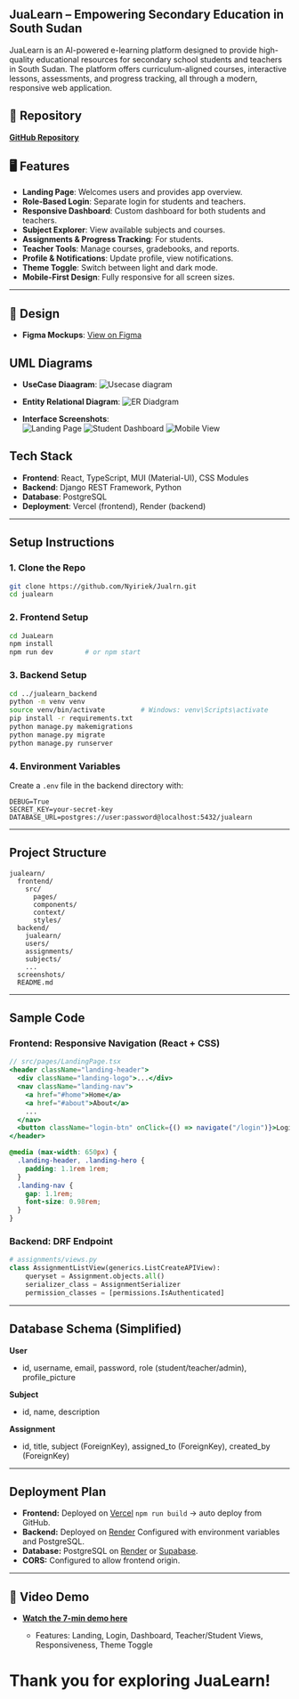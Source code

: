 
## JuaLearn – Empowering Secondary Education in South Sudan

JuaLearn is an AI-powered e-learning platform designed to provide high-quality educational resources for secondary school students and teachers in South Sudan. The platform offers curriculum-aligned courses, interactive lessons, assessments, and progress tracking, all through a modern, responsive web application.


<!-- ## 🚀 Live Demo

[**View Live App Here**](https://your-live-demo-link.com) -->


## 📂 Repository

[**GitHub Repository**](https://github.com/Nyiriek/Jualrn.git)


## 🖥️ Features

- **Landing Page**: Welcomes users and provides app overview.
- **Role-Based Login**: Separate login for students and teachers.
- **Responsive Dashboard**: Custom dashboard for both students and teachers.
- **Subject Explorer**: View available subjects and courses.
- **Assignments & Progress Tracking**: For students.
- **Teacher Tools**: Manage courses, gradebooks, and reports.
- **Profile & Notifications**: Update profile, view notifications.
- **Theme Toggle**: Switch between light and dark mode.
- **Mobile-First Design**: Fully responsive for all screen sizes.

---

## 🎨 Design

- **Figma Mockups**: [View on Figma](https://www.figma.com/design/k6Yv3nJTRARvB16VVmGkW2/JuaLearn?t=PWEJQoeGFeT8JZzf-1)

## UML Diagrams
- **UseCase Diaagram**:
    ![Usecase diagram](../JuaLearn/src/assets/use-case.png)

- **Entity Relational Diagram**:
    ![ER Diadgram](../JuaLearn/src/assets/ERD.png)

- **Interface Screenshots**:  
  ![Landing Page](./screenshots/landing.png)
  ![Student Dashboard](./screenshots/studentdashboard.png)
  ![Mobile View](./screenshots/mobilemode.png)



## Tech Stack

- **Frontend**: React, TypeScript, MUI (Material-UI), CSS Modules
- **Backend**: Django REST Framework, Python
- **Database**: PostgreSQL
- **Deployment**: Vercel (frontend), Render (backend)

---

## Setup Instructions

### 1. Clone the Repo

```bash
git clone https://github.com/Nyiriek/Jualrn.git
cd jualearn
````

### 2. Frontend Setup

```bash
cd JuaLearn
npm install
npm run dev        # or npm start
```

### 3. Backend Setup

```bash
cd ../jualearn_backend
python -m venv venv
source venv/bin/activate         # Windows: venv\Scripts\activate
pip install -r requirements.txt
python manage.py makemigrations
python manage.py migrate
python manage.py runserver
```

### 4. Environment Variables

Create a `.env` file in the backend directory with:

```
DEBUG=True
SECRET_KEY=your-secret-key
DATABASE_URL=postgres://user:password@localhost:5432/jualearn
```

---

## Project Structure

```
jualearn/
  frontend/
    src/
      pages/
      components/
      context/
      styles/
  backend/
    jualearn/
    users/
    assignments/
    subjects/
    ...
  screenshots/
  README.md
```

---

## Sample Code

### Frontend: Responsive Navigation (React + CSS)

```jsx
// src/pages/LandingPage.tsx
<header className="landing-header">
  <div className="landing-logo">...</div>
  <nav className="landing-nav">
    <a href="#home">Home</a>
    <a href="#about">About</a>
    ...
  </nav>
  <button className="login-btn" onClick={() => navigate("/login")}>Login</button>
</header>
```

```css
@media (max-width: 650px) {
  .landing-header, .landing-hero {
    padding: 1.1rem 1rem;
  }
  .landing-nav {
    gap: 1.1rem;
    font-size: 0.98rem;
  }
}
```

### Backend: DRF Endpoint

```python
# assignments/views.py
class AssignmentListView(generics.ListCreateAPIView):
    queryset = Assignment.objects.all()
    serializer_class = AssignmentSerializer
    permission_classes = [permissions.IsAuthenticated]
```

---

## Database Schema (Simplified)

**User**

* id, username, email, password, role (student/teacher/admin), profile\_picture

**Subject**

* id, name, description

**Assignment**

* id, title, subject (ForeignKey), assigned\_to (ForeignKey), created\_by (ForeignKey)

---

## Deployment Plan

* **Frontend:** Deployed on [Vercel](https://vercel.com/)
  `npm run build` → auto deploy from GitHub.
* **Backend:** Deployed on [Render](https://render.com/)
  Configured with environment variables and PostgreSQL.
* **Database:** PostgreSQL on [Render](https://render.com/) or [Supabase](https://supabase.com/).
* **CORS:** Configured to allow frontend origin.

---

## 🎥 Video Demo

* [**Watch the 7-min demo here**](https://www.youtube.com/watch?v=Xrc1xGmchn4)

  * Features: Landing, Login, Dashboard, Teacher/Student Views, Responsiveness, Theme Toggle


# Thank you for exploring JuaLearn!

